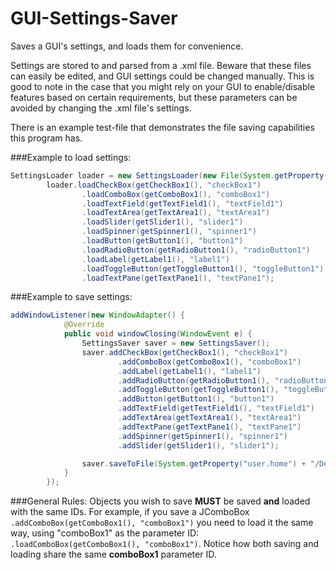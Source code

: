 # GUI-Settings-Saver
Saves a GUI's settings, and loads them for convenience.

Settings are stored to and parsed from a .xml file. Beware that these files can easily be edited, and GUI settings could be changed manually. This is good to note in the case that you might rely on your GUI to enable/disable features based on certain requirements, but these parameters can be avoided by changing the .xml file's settings.

There is an example test-file that demonstrates the file saving capabilities this program has.

###Example to load settings:
```java
SettingsLoader loader = new SettingsLoader(new File(System.getProperty("user.home") + "/Desktop")));
        loader.loadCheckBox(getCheckBox1(), "checkBox1")
                .loadComboBox(getComboBox1(), "comboBox1")
                .loadTextField(getTextField1(), "textField1")
                .loadTextArea(getTextArea1(), "textArea1")
                .loadSlider(getSlider1(), "slider1")
                .loadSpinner(getSpinner1(), "spinner1")
                .loadButton(getButton1(), "button1")
                .loadRadioButton(getRadioButton1(), "radioButton1")
                .loadLabel(getLabel1(), "label1")
                .loadToggleButton(getToggleButton1(), "toggleButton1")
                .loadTextPane(getTextPane1(), "textPane1");
```

###Example to save settings:
```java
addWindowListener(new WindowAdapter() {
            @Override
            public void windowClosing(WindowEvent e) {
                SettingsSaver saver = new SettingsSaver();
                saver.addCheckBox(getCheckBox1(), "checkBox1")
                        .addComboBox(getComboBox1(), "comboBox1")
                        .addLabel(getLabel1(), "label1")
                        .addRadioButton(getRadioButton1(), "radioButton1")
                        .addToggleButton(getToggleButton1(), "toggleButton1")
                        .addButton(getButton1(), "button1")
                        .addTextField(getTextField1(), "textField1")
                        .addTextArea(getTextArea1(), "textArea1")
                        .addTextPane(getTextPane1(), "textPane1")
                        .addSpinner(getSpinner1(), "spinner1")
                        .addSlider(getSlider1(), "slider1");

                saver.saveToFile(System.getProperty("user.home") + "/Desktop");
            }
        });
```

###General Rules:
Objects you wish to save **MUST** be saved **and** loaded with the same IDs. For example, if you save a JComboBox `.addComboBox(getComboBox1(), "comboBox1")` you need to load it the same way, using "comboBox1" as the parameter ID: `.loadComboBox(getComboBox1(), "comboBox1")`. Notice how both saving and loading share the same **comboBox1** parameter ID.
